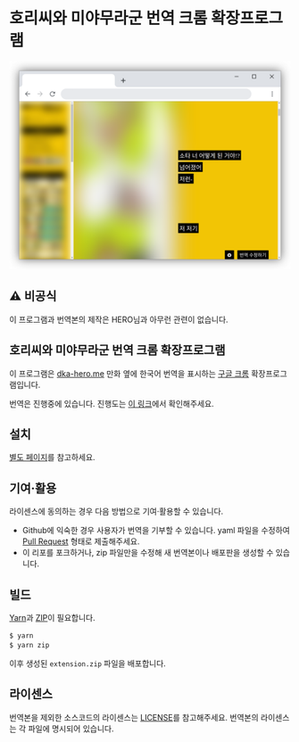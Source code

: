 # 호리씨와 미야무라군 번역 크롬 확장프로그램

![](screenshots/main.png)

## :warning: 비공식

이 프로그램과 번역본의 제작은 HERO님과 아무런 관련이 없습니다.

## 호리씨와 미야무라군 번역 크롬 확장프로그램

이 프로그램은 [dka-hero.me] 만화 옆에 한국어 번역을 표시하는 [구글 크롬] 확장프로그램입니다.

번역은 진행중에 있습니다. 진행도는 [이 링크](https://aquaclara.github.io/hrmy-translate/#%EB%B2%88%EC%97%AD-%EC%A7%84%ED%96%89%EB%8F%84)에서 확인해주세요.

## 설치

[별도 페이지](https://aquaclara.github.io/hrmy-translate/)를 참고하세요.

## 기여·활용

라이센스에 동의하는 경우 다음 방법으로 기여·활용할 수 있습니다.

- Github에 익숙한 경우 사용자가 번역을 기부할 수 있습니다. yaml 파일을 수정하여 [Pull Request] 형태로 제출해주세요.
- 이 리포를 포크하거나, zip 파일만을 수정해 새 번역본이나 배포판을 생성할 수 있습니다.

## 빌드

[Yarn]과 [ZIP]이 필요합니다.

```bash
$ yarn
$ yarn zip
```

이후 생성된 `extension.zip` 파일을 배포합니다.

## 라이센스

번역본을 제외한 소스코드의 라이센스는 [LICENSE](LICENSE)를 참고해주세요.
번역본의 라이센스는 각 파일에 명시되어 있습니다.

[구글 크롬]: https://www.google.com/intl/ko/chrome/
[dka-hero.me]: http://dka-hero.me/
[yarn]: https://yarnpkg.com/
[zip]: http://infozip.sourceforge.net/
[pull request]: https://docs.github.com/en/github/collaborating-with-issues-and-pull-requests/about-pull-requests
